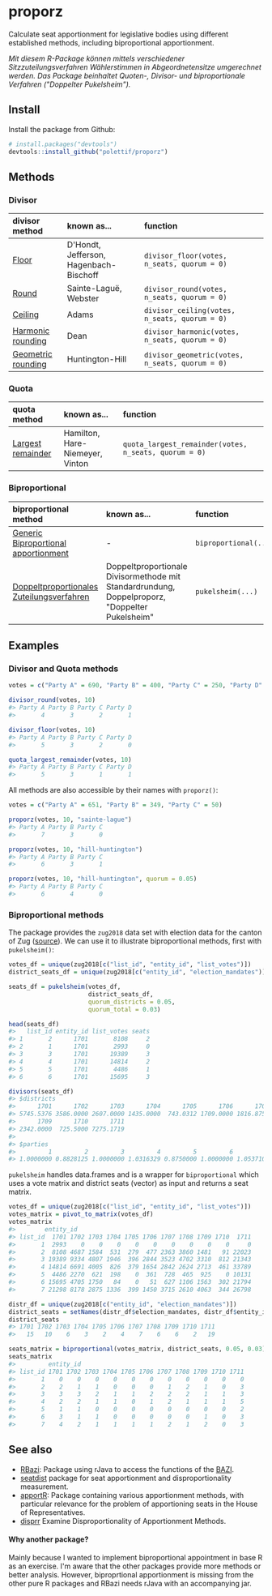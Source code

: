 # proporz

Calculate seat apportionment for legislative bodies using different established 
methods, including biproportional apportionment.

_Mit diesem R-Package können mittels verschiedener Sitzzuteilungsverfahren 
Wählerstimmen in Abgeordnetensitze umgerechnet werden. Das Package beinhaltet 
Quoten-, Divisor- und biproportionale Verfahren ("Doppelter Pukelsheim")._

## Install
Install the package from Github:

```r
# install.packages("devtools")
devtools::install_github("polettif/proporz")
```

## Methods

### Divisor
| divisor method | known as... | function |
| :---|:---|:---|
| [Floor](https://en.wikipedia.org/wiki/D%27Hondt_method) | D'Hondt, Jefferson, Hagenbach-Bischoff | ```divisor_floor(votes, n_seats, quorum = 0)```
| [Round](https://en.wikipedia.org/wiki/Webster/Sainte-Lagu%C3%AB_method) | Sainte-Laguë, Webster | ```divisor_round(votes, n_seats, quorum = 0)```
| [Ceiling](https://de.wikipedia.org/wiki/Adams-Verfahren) | Adams | ```divisor_ceiling(votes, n_seats, quorum = 0)```
| [Harmonic rounding](https://de.wikipedia.org/wiki/Dean-Verfahren) | Dean | ```divisor_harmonic(votes, n_seats, quorum = 0)```
| [Geometric rounding](https://en.wikipedia.org/wiki/Huntington%E2%80%93Hill_method) | Huntington-Hill | ```divisor_geometric(votes, n_seats, quorum = 0)```

### Quota
| quota method | known as... | function |
| :---|:---|:---|
| [Largest remainder](https://en.wikipedia.org/wiki/Largest_remainder_method) | Hamilton, Hare-Niemeyer, Vinton | ```quota_largest_remainder(votes, n_seats, quorum = 0)```

### Biproportional
| biproportional method | known as... | function |
| :---|:---|:---
| [Generic Biproportional apportionment](https://en.wikipedia.org/wiki/Biproportional_apportionment) | - | ```biproportional(...)```
| [Doppeltproportionales Zuteilungsverfahren](https://de.wikipedia.org/wiki/Doppeltproportionales_Zuteilungsverfahren) | Doppeltproportionale Divisormethode mit Standardrundung, Doppelproporz, "Doppelter Pukelsheim" | ```pukelsheim(...)```

## Examples

### Divisor and Quota methods
``` r
votes = c("Party A" = 690, "Party B" = 400, "Party C" = 250, "Party D" = 120)

divisor_round(votes, 10)
#> Party A Party B Party C Party D 
#>       4       3       2       1

divisor_floor(votes, 10)
#> Party A Party B Party C Party D 
#>       5       3       2       0

quota_largest_remainder(votes, 10)
#> Party A Party B Party C Party D 
#>       5       3       1       1
```

All methods are also accessible by their names with `proporz()`:
``` r
votes = c("Party A" = 651, "Party B" = 349, "Party C" = 50)

proporz(votes, 10, "sainte-lague")
#> Party A Party B Party C 
#>       7       3       0

proporz(votes, 10, "hill-huntington")
#> Party A Party B Party C 
#>       6       3       1

proporz(votes, 10, "hill-huntington", quorum = 0.05)
#> Party A Party B Party C 
#>       6       4       0
```

### Biproportional methods

The package provides the `zug2018` data set with election data for the canton of 
Zug ([source](https://wab.zug.ch/elections/kantonsratswahl-2018/data)). 
We can use it to illustrate biproportional methods, first with `pukelsheim()`:

``` r
votes_df = unique(zug2018[c("list_id", "entity_id", "list_votes")])
district_seats_df = unique(zug2018[c("entity_id", "election_mandates")])

seats_df = pukelsheim(votes_df,
                      district_seats_df,
                      quorum_districts = 0.05,
                      quorum_total = 0.03)

head(seats_df)
#>   list_id entity_id list_votes seats
#> 1       2      1701       8108     2
#> 2       1      1701       2993     0
#> 3       3      1701      19389     3
#> 4       4      1701      14814     2
#> 5       5      1701       4486     1
#> 6       6      1701      15695     3

divisors(seats_df)
#> $districts
#>      1701      1702      1703      1704      1705      1706      1707      1708 
#> 5745.5376 3586.0000 2607.0000 1435.0000  743.0312 1709.0000 1816.8750 2561.0000 
#>      1709      1710      1711 
#> 2342.0000  725.5000 7275.1719 
#> 
#> $parties
#>         1         2         3         4         5         6         7 
#> 1.0000000 0.8828125 1.0000000 1.0316329 0.8750000 1.0000000 1.0537109
```

`pukelsheim` handles data.frames and is a wrapper for `biproportional` which
uses a vote matrix and district seats (vector) as input and returns a 
seat matrix.

``` r
votes_df = unique(zug2018[c("list_id", "entity_id", "list_votes")])
votes_matrix = pivot_to_matrix(votes_df)
votes_matrix
#>        entity_id
#> list_id  1701 1702 1703 1704 1705 1706 1707 1708 1709 1710  1711
#>       1  2993    0    0    0    0    0    0    0    0    0     0
#>       2  8108 4687 1584  531  279  477 2363 3860 1481   91 22023
#>       3 19389 9334 4807 1946  396 2844 3523 4702 3310  812 21343
#>       4 14814 6691 4005  826  379 1654 2842 2624 2713  461 33789
#>       5  4486 2270  621  198    0  361  728  465  925    0 10131
#>       6 15695 4705 1750   84    0   51  627 1106 1563  302 21794
#>       7 21298 8178 2875 1336  399 1450 3715 2610 4063  344 26798

distr_df = unique(zug2018[c("entity_id", "election_mandates")])
district_seats = setNames(distr_df$election_mandates, distr_df$entity_id)
district_seats
#> 1701 1702 1703 1704 1705 1706 1707 1708 1709 1710 1711 
#>   15   10    6    3    2    4    7    6    6    2   19

seats_matrix = biproportional(votes_matrix, district_seats, 0.05, 0.03)
seats_matrix
#>         entity_id
#> list_id 1701 1702 1703 1704 1705 1706 1707 1708 1709 1710 1711
#>       1    0    0    0    0    0    0    0    0    0    0    0
#>       2    2    1    1    0    0    0    1    2    1    0    3
#>       3    3    3    2    1    1    2    2    2    1    1    3
#>       4    2    2    1    1    0    1    2    1    1    1    5
#>       5    1    1    0    0    0    0    0    0    0    0    2
#>       6    3    1    1    0    0    0    0    0    1    0    3
#>       7    4    2    1    1    1    1    2    1    2    0    3
```

## See also

- [RBazi](https://www.math.uni-augsburg.de/htdocs/emeriti/pukelsheim/bazi/RBazi.html): Package using rJava to access the functions of the [BAZI](https://www.math.uni-augsburg.de/htdocs/emeriti/pukelsheim/bazi/welcome.html).
- [seatdist](https://github.com/jmedzihorsky/seatdist) package for seat apportionment and disproportionality measurement.
- [apportR](https://github.com/jalapic/apportR): Package containing various apportionment methods, with particular relevance for the problem of apportioning seats in the House of Representatives.
- [disprr](https://github.com/pierzgal/disprr) Examine Disproportionality of Apportionment Methods.

#### Why another package?
Mainly because I wanted to implement biproportional appointment in base R as an 
exercise. I'm aware that the other packages provide more methods or better 
analysis. However, biproprtional apportionment is missing from the other 
pure R packages and RBazi needs rJava with an accompanying jar.
